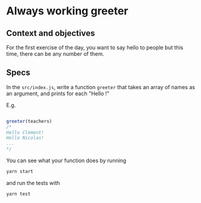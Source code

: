 # Always working greeter

## Context and objectives

For the first exercise of the day, you want to say hello to people but this time, there can be any number of them.

## Specs

In the `src/index.js`, write a function `greeter` that takes an array of names as an argument, and prints for each "Hello <name>!"

E.g.

```javascript

greeter(teachers)
/*
Hello Clément!
Hello Nicolas!
...
*/

```

You can see what your function does by running

```bash
yarn start
```

and run the tests with

```bash
yarn test
```
